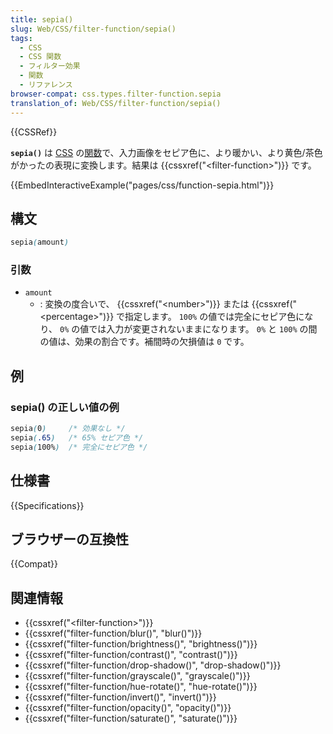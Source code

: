```yaml
---
title: sepia()
slug: Web/CSS/filter-function/sepia()
tags:
  - CSS
  - CSS 関数
  - フィルター効果
  - 関数
  - リファレンス
browser-compat: css.types.filter-function.sepia
translation_of: Web/CSS/filter-function/sepia()
---
```

{{CSSRef}}

**`sepia()`** は [CSS](/ja/docs/Web/CSS) の[関数](/ja/docs/Web/CSS/CSS_Functions)で、入力画像をセピア色に、より暖かい、より黄色/茶色がかったの表現に変換します。結果は {{cssxref("&lt;filter-function&gt;")}} です。

{{EmbedInteractiveExample("pages/css/function-sepia.html")}}

## 構文

```css
sepia(amount)
```

### 引数

- `amount`
  - : 変換の度合いで、 {{cssxref("&lt;number&gt;")}} または {{cssxref("&lt;percentage&gt;")}} で指定します。 `100%` の値では完全にセピア色になり、 `0%` の値では入力が変更されないままになります。 `0%` と `100%` の間の値は、効果の割合です。補間時の欠損値は `0` です。

## 例

### sepia() の正しい値の例

```css
sepia(0)     /* 効果なし */
sepia(.65)   /* 65% セピア色 */
sepia(100%)  /* 完全にセピア色 */
```

## 仕様書

{{Specifications}}

## ブラウザーの互換性

{{Compat}}

## 関連情報

- {{cssxref("&lt;filter-function&gt;")}}
- {{cssxref("filter-function/blur()", "blur()")}}
- {{cssxref("filter-function/brightness()", "brightness()")}}
- {{cssxref("filter-function/contrast()", "contrast()")}}
- {{cssxref("filter-function/drop-shadow()", "drop-shadow()")}}
- {{cssxref("filter-function/grayscale()", "grayscale()")}}
- {{cssxref("filter-function/hue-rotate()", "hue-rotate()")}}
- {{cssxref("filter-function/invert()", "invert()")}}
- {{cssxref("filter-function/opacity()", "opacity()")}}
- {{cssxref("filter-function/saturate()", "saturate()")}}
